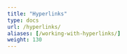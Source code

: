 ```yaml
---
title: "Hyperlinks"
type: docs
url: /hyperlinks/
aliases: [/working-with-hyperlinks/]
weight: 130
---
```


